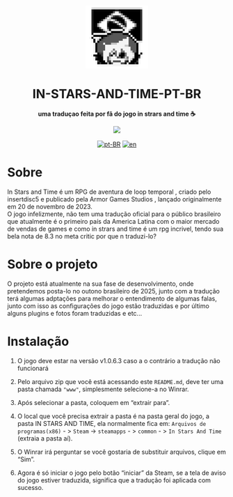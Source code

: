 
<br>

<div align="center">

<img src="https://github.com/iagosampz/iagosampz-In-Strars-And-Time-PTBR/blob/main/icon_scaled_40x_pngcrushed.png?raw=true" width="144"/>
  
  <h1 align="center">IN-STARS-AND-TIME-PT-BR</h1>

  <p align="center">
    <strong>uma traduçao feita por fã do jogo in strars and time ☕</strong>
  </p>

  <p align="center"><img src="http://img.shields.io/static/v1?label=STATUS&message=EM%20DESENVOLVIMENTO&color=white&style=for-the-badge"/></p>

[![pt-BR](https://img.shields.io/badge/lang-pt--BR-black.svg)](./README.md)
[![en](https://img.shields.io/badge/lang-en-white.svg)](./READMEE.md)
</div>

# Sobre
</div>
In Stars and Time é um RPG de aventura de loop temporal , criado pelo insertdisc5 e publicado pela Armor Games Studios , lançado originalmente em 20 de novembro de 2023.
<br>
O jogo infelizmente, não tem uma tradução oficial para o público brasileiro que atualmente é o primeiro país da America Latina com o maior mercado de vendas de games e como in strars and time 
é um rpg incrivel, tendo sua bela nota de 8.3 no meta critic por que n traduzi-lo?

# Sobre o projeto
</div>
O projeto está atualmente na sua fase de desenvolvimento, onde pretendemos posta-lo no outono brasileiro de 2025,
junto com a tradução terá algumas adptações para melhorar o entendimento de algumas falas,
junto com isso as configurações do jogo estão traduzidas
e por último alguns plugins e fotos foram traduzidas
e etc...

# Instalação 
</div>

1. O jogo deve estar na versão v1.0.6.3 caso a o contrário a tradução não funcionará

2. Pelo arquivo zip que você está acessando este `README.md`, deve ter uma pasta chamada `"www"`, simplesmente selecione-a no Winrar.
  
3. Após selecionar a pasta, coloquem em “extrair para”.

4. O local que você precisa extrair a pasta é na pasta geral do jogo, a pasta IN STARS AND TIME, ela normalmente fica em: `Arquivos de programas(x86)` - > `Steam` -> `steamapps` - > `common` - > `In Stars And Time` (extraia a pasta aí).

5.  O Winrar irá perguntar se você gostaria de substituir arquivos, clique em “Sim”.

6.  Agora é só iniciar o jogo pelo botão “iniciar” da Steam, se a tela de aviso do jogo estiver traduzida, significa que a tradução foi aplicada com sucesso.

